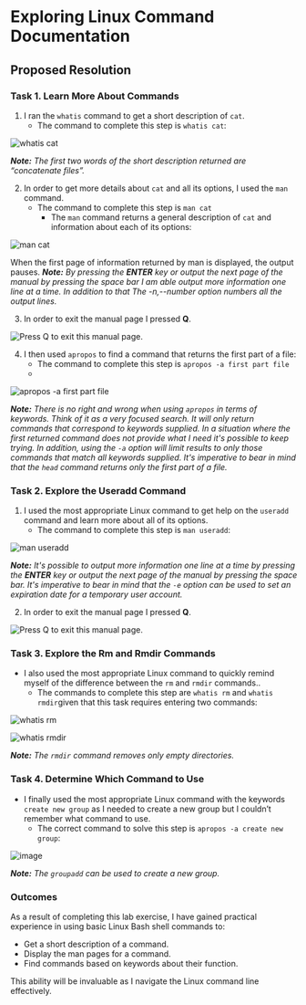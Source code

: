 # Exploring Linux Command Documentation

## Proposed Resolution

### Task 1. Learn More About Commands

1. I ran the `whatis` command to get a short description of `cat`.
    * The command to complete this step is `whatis cat`:

![whatis cat](https://github.com/user-attachments/assets/13006cdb-4520-43ac-8c42-22f4c017c7d1)

***Note:**  The first two words of the short description returned are “concatenate files”.*

2. In order to get more details about `cat` and all its options, I used the `man` command.
    * The command to complete this step is `man cat`
      * The `man` command returns a general description of `cat` and information about each of its options:

![man cat](https://github.com/user-attachments/assets/f839a8b1-e16d-42f3-bd30-6d6ab5361411)

When the first page of information returned by man is displayed, the output pauses.
***Note:** By pressing the **ENTER** key or output the next page of the manual by pressing the space bar I am able output more information one line at a time. In addition to that The -n,--number option numbers all the output lines.*

3. In order to exit the manual page I pressed **Q**.

![Press Q to exit this manual page.](https://github.com/user-attachments/assets/446ab4b8-c9c1-4de7-ba03-97e53f343eb2)

4. I then used `apropos` to find a command that returns the first part of a file:
    * The command to complete this step is `apropos -a first part file`
    * 
![apropos -a first part file](https://github.com/user-attachments/assets/6471c114-0698-4298-a172-a0a50afc4c80)

***Note:** There is no right and wrong when using `apropos` in terms of keywords. Think of it as a very focused search. It will only return commands that correspond to keywords supplied. In a situation where the first returned command does not provide what I need it's possible to keep trying. In addition, using the `-a` option will limit results to only those commands that match all keywords supplied. It's imperative to bear in mind that the `head` command returns only the first part of a file.*


### Task 2. Explore the Useradd Command

1. I used the most appropriate Linux command to get help on the `useradd` command and learn more about all of its options.
    * The command to complete this step is `man useradd`:

![man useradd](https://github.com/user-attachments/assets/ef91616c-b58f-4670-a0de-6caa072964dd)

***Note:** It's possible to output more information one line at a time by pressing the **ENTER** key or output the next page of the manual by pressing the space bar. It's imperative to bear in mind that the `-e` option can be used to set an expiration date for a temporary user account.*

2. In order to exit the manual page I pressed **Q**.

![Press Q to exit this manual page.](https://github.com/user-attachments/assets/e57258b5-70d8-474f-881a-f5f6e1355d4d)

### Task 3. Explore the Rm and Rmdir Commands

* I also used the most appropriate Linux command to quickly remind myself of the difference between the `rm` and `rmdir` commands..
    * The commands to complete this step are `whatis rm` and `whatis rmdir`given that this task requires entering two commands:

![whatis rm](https://github.com/user-attachments/assets/c5664b34-7266-453a-a93f-ae98ffbf92f3)

![whatis rmdir](https://github.com/user-attachments/assets/5bd046d3-e168-41bc-bc4f-baff413064a2)

***Note:** The `rmdir` command removes only empty directories.*

### Task 4. Determine Which Command to Use

  * I finally used the most appropriate Linux command with the keywords `create new group` as I needed to create a new group but I couldn’t remember what command to use.
    * The correct command to solve this step is `apropos -a create new group`:

![image](https://github.com/user-attachments/assets/0a9fc556-ccda-430a-93bf-8e4ebf658560)

***Note:** The `groupadd` can be used to create a new group.*

### Outcomes

As a result of completing this lab exercise, I have gained practical experience in using basic Linux Bash shell commands to:

* Get a short description of a command.
* Display the man pages for a command.
* Find commands based on keywords about their function.

This ability will be invaluable as I navigate the Linux command line effectively.
